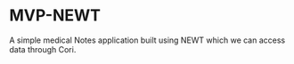 # MVP-NEWT
A simple medical Notes application built using NEWT which we can access data through Cori.
